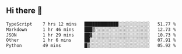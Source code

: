 ## Hi there 👋

 <!--START_SECTION:waka-->

```txt
TypeScript    7 hrs 12 mins   █████████████░░░░░░░░░░░░   51.77 %
Markdown      1 hr 46 mins    ███▒░░░░░░░░░░░░░░░░░░░░░   12.73 %
JSON          1 hr 29 mins    ██▓░░░░░░░░░░░░░░░░░░░░░░   10.73 %
Other         1 hr 6 mins     ██░░░░░░░░░░░░░░░░░░░░░░░   07.91 %
Python        49 mins         █▒░░░░░░░░░░░░░░░░░░░░░░░   05.92 %
```

<!--END_SECTION:waka-->

<!--
**ValentinRapp/ValentinRapp** is a ✨ _special_ ✨ repository because its `README.md` (this file) appears on your GitHub profile.

Here are some ideas to get you started:

- 🔭 I’m currently working on ...
- 🌱 I’m currently learning ...
- 👯 I’m looking to collaborate on ...
- 🤔 I’m looking for help with ...
- 💬 Ask me about ...
- 📫 How to reach me: ...
- 😄 Pronouns: ...
- ⚡ Fun fact: ...
-->
